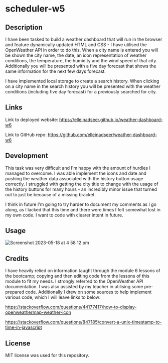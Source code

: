 # scheduler-w5
## Description

I have been tasked to build a weather dashboard that will run in the browser and feature dynamically updated HTML and CSS - I have utilised the OpenWeather API in order to do this. When a city name is entered you will be shown the city name, the date, an icon representation of weather conditions, the temperature, the humidity and the wind speed of that city. Additionally you will be presented with a five day forecast that shows the same information for the next few days forecast. 

I have implemented local storage to create a search history. When clicking on a city name in the search history you will be presented with the weather conditions (including five day forecast) for a previously searched for city. 

## Links

Link to deployed website:
https://elleinadseer.github.io/weather-dashboard-w6

Link to GitHub repo: 
https://github.com/elleinadseer/weather-dashboard-w6

## Development

This task was very difficult and I'm happy with the amount of hurdles I managed to overcome. I was able implement the icons and date and pushing the weather data associated with the history button usage correctly. I struggled with getting the city title to change with the usage of the history buttons for many hours - an incredibly minor issue that turned out to just be because of a missing bracket. 

I think in future I'm going to try harder to document my comments as I go along, as I lacked that this time and there were times I felt somewhat lost in my own code. I want to code with clearer intent in future. 

## Usage

![Screenshot 2023-05-18 at 4 58 12 pm](https://github.com/elleinadseer/weather-dashboard-w6/assets/126515415/59bc56b4-18e8-4fca-8b8f-4c5a7faaeab0)

## Credits

I have heavily relied on information taught through the module 6 lessons of the bootcamp; copying and then editing code from the lessons of this module to fit my needs. I strongly referred to the OpenWeather API documentation. I was also assisted by my teacher in utilising some pre-prepared code. Additionally I drew on some sources to help implement various code, which I will leave links to below:

https://stackoverflow.com/questions/44177417/how-to-display-openweathermap-weather-icon

https://stackoverflow.com/questions/847185/convert-a-unix-timestamp-to-time-in-javascript

## License

MIT license was used for this repository. 
